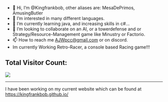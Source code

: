 - 👋 Hi, I’m @Kingfrankbob, other aliases are: MesaDePrimos, AmusingButler
- 👀 I’m interested in many different languages.
- 🌱 I’m currently learning java, and increasing skills in c#...
- 💞️ I’m looking to collaborate on an AI, or a towerdefense and or Strategy/Resource-Management game like Minustry or Factorio.
- 📫 How to reach me AJWpcc@gmail.com or on discord. 
- Im currently Working Retro-Racer, a console based Racing game!!!

<h2>Total Visitor Count:</h2>
<img src="https://profile-counter.glitch.me/kingfrankbob/count.svg">
<hr>
<p> I have been working on my current website which can be found at <a href="https://kingfrankbob.github.io/">https://kingfrankbob.github.io/ </a></p>

<!---
Kingfrankbob/Kingfrankbob is a ✨ special ✨ repository because its `README.md` (this file) appears on your GitHub profile.
You can click the Preview link to take a look at your changes.
--->
